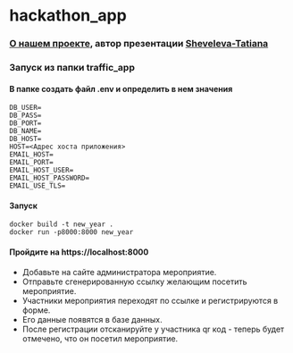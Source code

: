 # hackathon_app

### [О нашем проекте](https://docs.google.com/presentation/d/1dlZITlCc4n4kaKHIONVCJTYrrh497tXvxhyL-JtNEBE/edit?usp=sharing), автор презентации [Sheveleva-Tatiana](https://github.com/Sheveleva-Tatiana)

### Запуск из папки traffic_app
#### В папке создать файл .env и определить в нем значения
```
DB_USER=
DB_PASS=
DB_PORT=
DB_NAME=
DB_HOST=
HOST=<Адрес хоста приложения>
EMAIL_HOST=
EMAIL_PORT=
EMAIL_HOST_USER=
EMAIL_HOST_PASSWORD=
EMAIL_USE_TLS=
```
#### Запуск 
```
docker build -t new_year .
docker run -p8000:8000 new_year
```
#### Пройдите на https://localhost:8000

* Добавьте на сайте администратора мероприятие. 
* Отправьте сгенерированную ссылку желающим посетить мероприятие. 
* Участники мероприятия переходят по ссылке и регистрируются в форме. 
* Его данные появятся в базе данных. 
* После регистрации отсканируйте у участника qr код - теперь будет отмечено, что он посетил мероприятие. 
